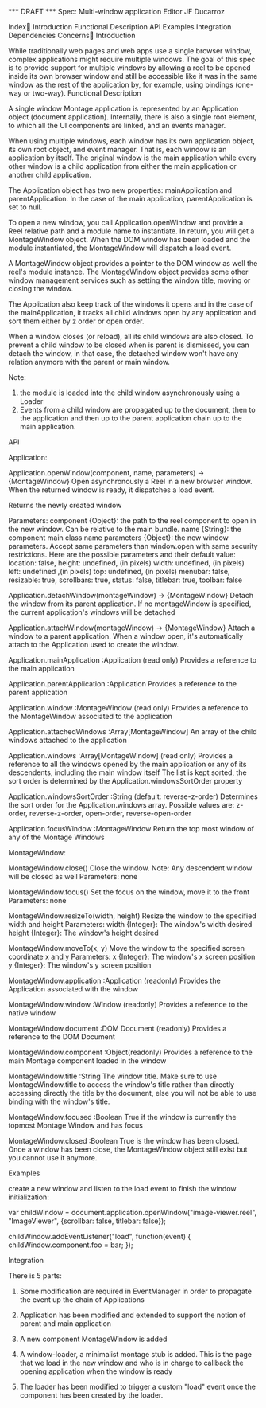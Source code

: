 *** DRAFT ***
Spec: Multi-window application	Editor JF Ducarroz


Index
Introduction
Functional Description
API
Examples
Integration
Dependencies
Concerns
Introduction

While traditionally web pages and web apps use a single browser window, complex applications might require multiple windows. The goal of this spec is to provide support for multiple windows by allowing a reel to be opened inside its own browser window and still be accessible like it was in the same window as the rest of the application by, for example, using bindings (one-way or two-way).
Functional Description

A single window Montage application is represented by an Application object (document.application). Internally, there is also a single root element, to which all the UI components are linked, and an events manager.

When using multiple windows, each window has its own application object, its own root object, and event manager. That is, each window is an application by itself. The original window is the main application while every other window is a child application from either the main application or another child application. 

The Application object has two new properties: mainApplication and parentApplication. In the case of the main application, parentApplication is set to null.

To open a new window, you call Application.openWindow and provide a Reel relative path and a module name to instantiate.  In return, you will get a MontageWindow object. When the DOM window has been loaded and the module instantiated, the MontageWindow will dispatch a load event.

A MontageWindow object provides a pointer to the DOM window as well the reel's module instance. The MontageWindow object provides some other window management services such as setting the window title, moving or closing the window.

The Application also keep track of the windows it opens and in the case of the mainApplication, it tracks all child  windows open by any application and sort them either by z order or open order.

When a window closes (or reload), all its child windows are also closed. To prevent a child window to be closed when is parent is dismissed, you can detach the window, in that case, the detached window won't have any relation anymore with the parent or main window.

Note: 
1) the module is loaded into the child window asynchronously using a Loader
2) Events from a child window are propagated up to the document, then to the application and then up to the parent application chain up to the main application.

API

Application:

Application.openWindow(component, name, parameters) -> {MontageWindow}
Open asynchronously a Reel in a new browser window. When the returned window is ready, it dispatches a load event.

Returns the newly created window 

Parameters:
component {Object}: the path to the reel component to open in the new window. Can be relative to the main bundle.
name {String}: the component main class name
parameters {Object}: the new window parameters. Accept same parameters than window.open with same security restrictions. Here are the possible parameters and their default value:
                    location: false,
                    height: undefined, (in pixels)
                    width: undefined, (in pixels)
                    left: undefined ,(in pixels)
                    top: undefined, (in pixels)
                    menubar: false,
                    resizable: true,
                    scrollbars: true,
                    status: false,
                    titlebar: true,
                    toolbar: false


Application.detachWindow(montageWindow) -> {MontageWindow}
Detach the window from its parent application. If no montageWindow is specified, the current application's windows will be detached

Application.attachWindow(montageWindow) -> {MontageWindow}
Attach a window to a parent application. When a window open, it's automatically attach to the Application used to create the window.

Application.mainApplication  :Application (read only)
Provides a reference to the main application

Application.parentApplication  :Application
Provides a reference to the parent application

Application.window  :MontageWindow (read only)
Provides a reference to the MontageWindow associated to the application

Application.attachedWindows  :Array[MontageWindow]
An array of the child windows attached to the application

Application.windows  :Array[MontageWindow] (read only)
Provides a reference to all the windows opened by the main application or any of its descendents, including the main window itself The list is kept sorted, the sort order is determined by the Application.windowsSortOrder property

Application.windowsSortOrder  :String (default: reverse-z-order)
Determines the sort order for the Application.windows array.
Possible values are: z-order, reverse-z-order, open-order, reverse-open-order

Application.focusWindow  :MontageWindow
Return the top most window of any of the Montage Windows


MontageWindow:

MontageWindow.close()
Close the window. Note: Any descendent window will be closed as well
Parameters: none

MontageWindow.focus()
Set the focus on the window, move it to the front
Parameters: none

MontageWindow.resizeTo(width, height)
Resize the window to the specified width and height
Parameters: 
width {Integer}: The window's width desired
height {Integer}: The window's height desired

MontageWindow.moveTo(x, y)
Move the window to the specified screen coordinate x and y
Parameters: 
x {Integer}: The window's x screen position
y {Integer}: The window's y screen position

MontageWindow.application  :Application (readonly)
Provides the Application associated with the window

MontageWindow.window  :Window (readonly)
Provides a reference to the native window

MontageWindow.document  :DOM Document (readonly)
Provides a reference to the DOM Document

MontageWindow.component  :Object(readonly)
Provides a reference to the main Montage component loaded in the window

MontageWindow.title  :String
The window title. Make sure to use MontageWindow.title to access the window's title rather than directly accessing directly the title by the document, else you will not be able to use binding with the window's title.

MontageWindow.focused  :Boolean
True if the window is currently the topmost Montage Window and has focus

MontageWindow.closed  :Boolean
True is the window has been closed. Once a window has been close, the MontageWindow object still exist but you cannot use it anymore.

Examples

create a new window and listen to the load event to finish the window initialization:

var childWindow = document.application.openWindow("image-viewer.reel",
                      "ImageViewer", {scrollbar: false, titlebar: false});

childWindow.addEventListener("load", function(event) {
  childWindow.component.foo = bar;
});


Integration

There is 5 parts:

1) Some modification are required in EventManager in order to propagate the event up the chain of Applications

2) Application has been modified and extended to support the notion of parent and main application

3) A new component MontageWindow is added

4) A window-loader, a minimalist montage stub is added. This is the page that we load in the new window and who is in charge to callback the opening application when the window is ready

5) The loader has been modified to trigger a custom "load" event once the component has been created by the loader.